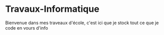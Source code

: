 # Travaux-Informatique

Bienvenue dans mes traveaux d'école, c'est ici que je stock tout ce que je code en vours d'info
